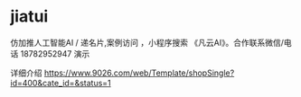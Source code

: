 # jiatui
仿加推人工智能AI / 递名片,案例访问 ，小程序搜索 《凡云AI》。合作联系微信/电话 18782952947 演示

详细介绍
https://www.9026.com/web/Template/shopSingle?id=400&cate_id=&status=1
